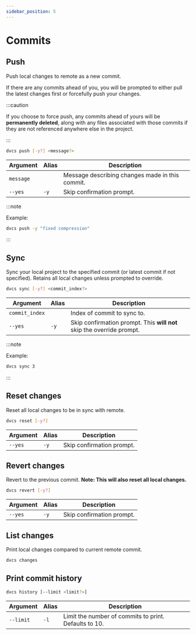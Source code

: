 ```yaml
---
sidebar_position: 5
---
```


# Commits

## Push

Push local changes to remote as a new commit.

If there are any commits ahead of you, you will be prompted to either pull the latest changes first or forcefully push your changes.

:::caution

If you choose to force push, any commits ahead of yours will be **permanently deleted**, along with any files associated with those commits if they are not referenced anywhere else in the project.

:::

```bash
dvcs push [-y?] <message?>
```

| Argument  | Alias | Description                                     |
| --------- | ----- | ----------------------------------------------- |
| `message` |       | Message describing changes made in this commit. |
| `--yes`   | `-y`  | Skip confirmation prompt.                       |

:::note

Example:

```bash
dvcs push -y "fixed compression"
```

:::

## Sync

Sync your local project to the specified commit (or latest commit if not specified). Retains all local changes unless prompted to override.

```bash
dvcs sync [-y?] <commit_index?>
```

| Argument       | Alias | Description                                                           |
| -------------- | ----- | --------------------------------------------------------------------- |
| `commit_index` |       | Index of commit to sync to.                                           |
| `--yes`        | `-y`  | Skip confirmation prompt. This **will not** skip the override prompt. |

:::note

Example:

```bash
dvcs sync 3
```

:::

## Reset changes

Reset all local changes to be in sync with remote.

```bash
dvcs reset [-y?]
```

| Argument | Alias | Description               |
| -------- | ----- | ------------------------- |
| `--yes`  | `-y`  | Skip confirmation prompt. |

## Revert changes

Revert to the previous commit. **Note: This will also reset all local changes.**

```bash
dvcs revert [-y?]
```

| Argument | Alias | Description               |
| -------- | ----- | ------------------------- |
| `--yes`  | `-y`  | Skip confirmation prompt. |

## List changes

Print local changes compared to current remote commit.

```bash
dvcs changes
```

## Print commit history

```bash
dvcs history [--limit <limit?>]
```

| Argument  | Alias | Description                                           |
| --------- | ----- | ----------------------------------------------------- |
| `--limit` | `-l`  | Limit the number of commits to print. Defaults to 10. |
